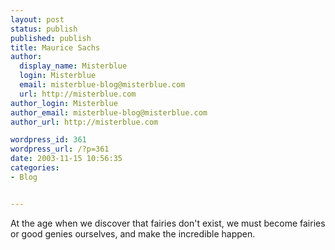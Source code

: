 ```yaml
---
layout: post
status: publish
published: publish
title: Maurice Sachs
author:
  display_name: Misterblue
  login: Misterblue
  email: misterblue-blog@misterblue.com
  url: http://misterblue.com
author_login: Misterblue
author_email: misterblue-blog@misterblue.com
author_url: http://misterblue.com

wordpress_id: 361
wordpress_url: /?p=361
date: 2003-11-15 10:56:35
categories:
- Blog


---
```

At the age when we discover that fairies don't exist, we must become fairies or good genies ourselves, and make the incredible happen.
